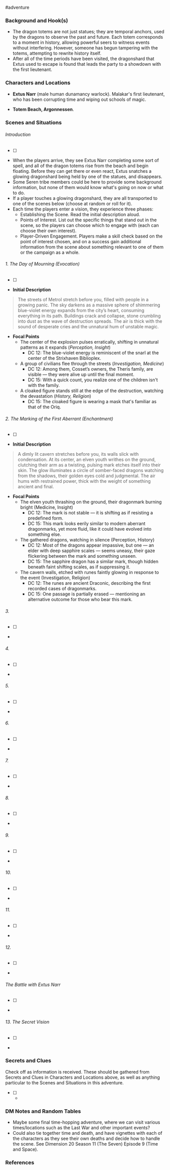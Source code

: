  #adventure 

### Background and Hook(s)

* The dragon totems are not just statues; they are temporal anchors, used by the dragons to observe the past and future. Each totem corresponds to a moment in history, allowing powerful seers to witness events without interfering. However, someone has begun tampering with the totems, attempting to rewrite history itself.
* After all of the time periods have been visited, the dragonshard that Extus used to escape is found that leads the party to a showdown with the first lieutenant.

### Characters and Locations

* **Extus Narr** (male human dunamancy warlock). Malakar's first lieutenant, who has been corrupting time and wiping out schools of magic.

* **Totem Beach, Argonnessen**.

### Scenes and Situations

###### Introduction
 - [ ] 
- When the players arrive, they see Extus Narr completing some sort of spell, and all of the dragon totems rise from the beach and begin floating. Before they can get there or even react, Extus snatches a glowing dragonshard being held by one of the statues, and disappears.
- Some Seren tribe members could be here to provide some background information, but none of them would know what's going on now or what to do.
- If a player touches a glowing dragonshard, they are all transported to one of the scenes below (choose at random or roll for it).
- Each time the players enter a vision, they experience three phases:
	- Establishing the Scene. Read the initial description aloud.
	- Points of Interest. List out the specific things that stand out in the scene, so the players can choose which to engage with (each can choose their own interest).
	- Player-Driven Engagement. Players make a skill check based on the point of interest chosen, and on a success gain additional information from the scene about something relevant to one of them or the campaign as a whole.

###### 1. The Day of Mourning (Evocation)
 - [ ] 
- **Initial Description**
>The streets of Metrol stretch before you, filled with people in a growing panic. The sky darkens as a massive sphere of shimmering blue-violet energy expands from the city’s heart, consuming everything in its path. Buildings crack and collapse, stone crumbling into dust as the wave of destruction spreads. The air is thick with the sound of desperate cries and the unnatural hum of unstable magic.

- **Focal Points**
	- The center of the explosion pulses erratically, shifting in unnatural patterns as it expands (_Perception, Insight_)
		- DC 12: The blue-violet energy is reminiscent of the snarl at the center of the Strixhaven Biblioplex.
	- A group of civilians flee through the streets (_Investigation, Medicine_)
		- DC 12: Among them, Cosset’s owners, the Theris family, are visible — they were alive up until the final moment.
		- DC 15: With a quick count, you realize one of the children isn't with the family.
	- A cloaked figure stands still at the edge of the destruction, watching the devastation (_History, Religion_)
		- DC 15: The cloaked figure is wearing a mask that's familiar as that of the Oriq.

###### 2. The Marking of the First Aberrant (Enchantment)
 - [ ] 
- **Initial Description**
>A dimly lit cavern stretches before you, its walls slick with condensation. At its center, an elven youth writhes on the ground, clutching their arm as a twisting, pulsing mark etches itself into their skin. The glow illuminates a circle of somber-faced dragons watching from the shadows, their golden eyes cold and judgmental. The air hums with restrained power, thick with the weight of something ancient and final.

- **Focal Points**
	- The elven youth thrashing on the ground, their dragonmark burning bright (Medicine, Insight)
		- DC 12: The mark is not stable — it is shifting as if resisting a predefined form.
		- DC 15: This mark looks eerily similar to modern aberrant dragonmarks, yet more fluid, like it could have evolved into something else.
	- The gathered dragons, watching in silence (Perception, History)
		- DC 12: Most of the dragons appear impassive, but one — an elder with deep sapphire scales — seems uneasy, their gaze flickering between the mark and something unseen.
		- DC 15: The sapphire dragon has a similar mark, though hidden beneath faint shifting scales, as if suppressing it.
	- The cavern walls, etched with runes faintly glowing in response to the event (Investigation, Religion)
		- DC 12: The runes are ancient Draconic, describing the first recorded cases of dragonmarks.
		- DC 15: One passage is partially erased — mentioning an alternative outcome for those who bear this mark.

###### 3.
 - [ ] 
- 

###### 4. 
 - [ ] 
- 

###### 5. 
 - [ ] 
- 

###### 6. 
 - [ ] 
- 

###### 7. 
 - [ ] 
- 

###### 8. 
 - [ ] 
- 

###### 9. 
 - [ ] 
- 

###### 10. 
 - [ ] 
- 

###### 11. 
 - [ ] 
- 

###### 12. 
 - [ ] 
- 

###### The Battle with Extus Narr
 - [ ] 
- 

###### 13. The Secret Vision
 - [ ] 
- 

### Secrets and Clues
Check off as information is received. These should be gathered from Secrets and Clues in Characters and Locations above, as well as anything particular to the Scenes and Situations in this adventure.

 - [ ] -

### DM Notes and Random Tables

- Maybe some final time-hopping adventure, where we can visit various times/locations such as the Last War and other important events?
- Could also tie together time and death, and have vignettes with each of the characters as they see their own deaths and decide how to handle the scene. See Dimension 20 Season 11 (The Seven) Episode 9 (Time and Space).

### References

